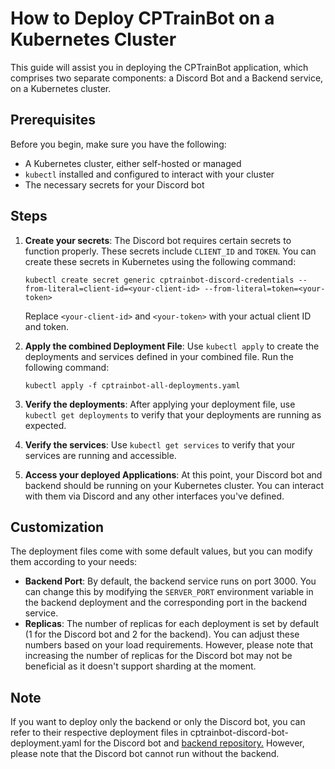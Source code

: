 # How to Deploy CPTrainBot on a Kubernetes Cluster

This guide will assist you in deploying the CPTrainBot application, which comprises two separate components: a Discord Bot and a Backend service, on a Kubernetes cluster.

## Prerequisites

Before you begin, make sure you have the following:

-   A Kubernetes cluster, either self-hosted or managed
-   `kubectl` installed and configured to interact with your cluster
-   The necessary secrets for your Discord bot

## Steps

1. **Create your secrets**: The Discord bot requires certain secrets to function properly. These secrets include `CLIENT_ID` and `TOKEN`. You can create these secrets in Kubernetes using the following command:

    ```
    kubectl create secret generic cptrainbot-discord-credentials --from-literal=client-id=<your-client-id> --from-literal=token=<your-token>
    ```

    Replace `<your-client-id>` and `<your-token>` with your actual client ID and token.

2. **Apply the combined Deployment File**: Use `kubectl apply` to create the deployments and services defined in your combined file. Run the following command:
    ```
    kubectl apply -f cptrainbot-all-deployments.yaml
    ```
3. **Verify the deployments**: After applying your deployment file, use `kubectl get deployments` to verify that your deployments are running as expected.

4. **Verify the services**: Use `kubectl get services` to verify that your services are running and accessible.

5. **Access your deployed Applications**: At this point, your Discord bot and backend should be running on your Kubernetes cluster. You can interact with them via Discord and any other interfaces you've defined.

## Customization

The deployment files come with some default values, but you can modify them according to your needs:

-   **Backend Port**: By default, the backend service runs on port 3000. You can change this by modifying the `SERVER_PORT` environment variable in the backend deployment and the corresponding port in the backend service.
-   **Replicas**: The number of replicas for each deployment is set by default (1 for the Discord bot and 2 for the backend). You can adjust these numbers based on your load requirements. However, please note that increasing the number of replicas for the Discord bot may not be beneficial as it doesn't support sharding at the moment.

## Note

If you want to deploy only the backend or only the Discord bot, you can refer to their respective deployment files in cptrainbot-discord-bot-deployment.yaml for the Discord bot and [backend repository.](https://github.com/zadoke/CPTrainBot-backend/tree/main/deployments) However, please note that the Discord bot cannot run without the backend.
